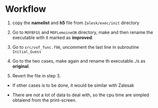 # Workflow

1. copy the **namelist** and **h5** file from ```Zalesk/exec/init``` directory

2. Go to ```MOFBFGS``` and ```MOFLemoineGN``` directory, make and then rename the executable with it marked as **improved**.

3. Go to ```src/vof_func.f90```, uncomment the last line in 
   subroutine ```Initial_Guess``` 

4. Go to the two cases, make again and rename th executable../s
   as **original**.

5. Revert the file in step 3.

- If other cases is to be done, it would be similar with Zalesak

- There are not a lot of data to deal with, so the cpu time are simpled obtaiend from the print-screen.